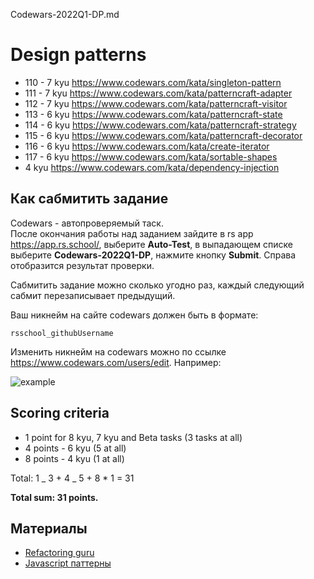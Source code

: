 Codewars-2022Q1-DP.md

# Design patterns

- 110 - 7 kyu https://www.codewars.com/kata/singleton-pattern
- 111 - 7 kyu https://www.codewars.com/kata/patterncraft-adapter
- 112 - 7 kyu https://www.codewars.com/kata/patterncraft-visitor
- 113 - 6 kyu https://www.codewars.com/kata/patterncraft-state
- 114 - 6 kyu https://www.codewars.com/kata/patterncraft-strategy
- 115 - 6 kyu https://www.codewars.com/kata/patterncraft-decorator
- 116 - 6 kyu https://www.codewars.com/kata/create-iterator
- 117 - 6 kyu https://www.codewars.com/kata/sortable-shapes
- 4 kyu https://www.codewars.com/kata/dependency-injection

## Как сабмитить задание

Codewars - автопроверяемый таск.  
После окончания работы над заданием зайдите в rs app https://app.rs.school/, выберите **Auto-Test**, в выпадающем списке выберите **Codewars-2022Q1-DP**, нажмите кнопку **Submit**. Справа отобразится результат проверки.

Сабмитить задание можно сколько угодно раз, каждый следующий сабмит перезаписывает предыдущий.

Ваш никнейм на сайте codewars должен быть в формате:

```
rsschool_githubUsername
```

Изменить никнейм на codewars можно по ссылке https://www.codewars.com/users/edit. Например:

![example](https://user-images.githubusercontent.com/12632270/177580063-fefa5281-8632-4c17-b888-13b0f2b05803.PNG)

## Scoring criteria

- 1 point for 8 kyu, 7 kyu and Beta tasks (3 tasks at all)
- 4 points - 6 kyu (5 at all)
- 8 points - 4 kyu (1 at all)

Total: 1 _ 3 + 4 _ 5 + 8 \* 1 = 31

**Total sum: 31 points.**

## Материалы

- [Refactoring guru](https://refactoring.guru/)
- [Javascript паттерны](https://www.youtube.com/watch?v=RyY6x_6ws4s&list=PLNkWIWHIRwMGzgvuPRFkDrpAygvdKJIE4)
